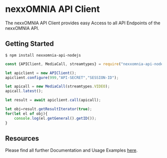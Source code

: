 nexxOMNIA API Client
=====================

The nexxOMNIA API Client provides easy Access to all API Endpoints of the nexxOMNIA API.

Getting Started
---------------

```
$ npm install nexxomnia-api-nodejs
```

```javascript
const {APIClient, MediaCall, streamtypes} = require("nexxomnia-api-nodejs");

let apiclient = new APIClient();
apiclient.configure(999,"API-SECRET","SESSION-ID");

let apicall = new MediaCall(streamtypes.VIDEO);
apicall.latest();

let result = await apiclient.call(apicall);

let obj=result.getResultIterator(true);
for(let el of obj){
	console.log(el.getGeneral().getID());
}

```

Resources
---------

Please find all further Documentation and Usage Examples [here](https://api.docs.nexx.cloud/api-clients/nodejs).


